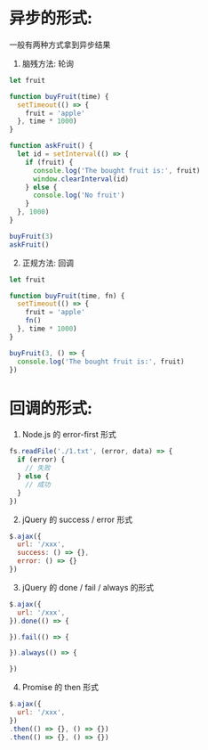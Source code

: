 
# 异步的形式:

一般有两种方式拿到异步结果

1. 脑残方法: 轮询

```javascript
let fruit

function buyFruit(time) {
  setTimeout(() => {
    fruit = 'apple'
  }, time * 1000)
}

function askFruit() {
  let id = setInterval(() => {
    if (fruit) {
      console.log('The bought fruit is:', fruit)
      window.clearInterval(id)
    } else {
      console.log('No fruit')
    }
  }, 1000)
}

buyFruit(3)
askFruit()
```

2. 正规方法: 回调

```javascript
let fruit

function buyFruit(time, fn) {
  setTimeout(() => {
    fruit = 'apple'
    fn()
  }, time * 1000)
}

buyFruit(3, () => {
  console.log('The bought fruit is:', fruit)
})
```

# 回调的形式:

1. Node.js 的 error-first 形式

```javascript
fs.readFile('./1.txt', (error, data) => {
  if (error) {
    // 失败
  } else {
    // 成功
  }
})
```

2. jQuery 的 success / error 形式

```javascript
$.ajax({
  url: '/xxx',
  success: () => {},
  error: () => {}
})
```

3. jQuery 的 done / fail / always 的形式

```javascript
$.ajax({
  url: '/xxx',
}).done(() => {

}).fail(() => {

}).always(() => {

})
```

4. Promise 的 then 形式

```javascript
$.ajax({
  url: '/xxx',
})
.then(() => {}, () => {})
.then(() => {}, () => {})
```